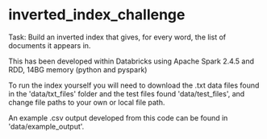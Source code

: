 # inverted_index_challenge

 Task: Build an inverted index that gives, for every word, the list of documents it appears in.
 
 This has been developed within Databricks using Apache Spark 2.4.5 and RDD, 14BG memory (python and pyspark)
 
 To run the index yourself you will need to download the .txt data files found in the 'data/txt_files' folder and the test files found 'data/test_files', and change file paths to your own or local file path. 

An example .csv output developed from this code can be found in 'data/example_output'.

